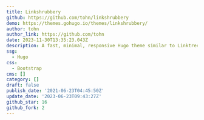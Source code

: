 ```yaml
---
title: Linkshrubbery
github: https://github.com/tohn/linkshrubbery
demo: https://themes.gohugo.io/themes/linkshrubbery/
author: tohn
author_link: https://github.com/tohn
date: 2023-11-30T13:35:23.043Z
description: A fast, minimal, responsive Hugo theme similar to Linktree.
ssg:
  - Hugo
css:
  - Bootstrap
cms: []
category: []
draft: false
publish_date: '2021-06-23T04:45:50Z'
update_date: '2023-06-23T09:43:27Z'
github_star: 16
github_fork: 2
---
```

